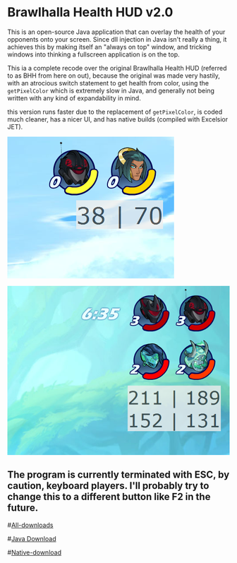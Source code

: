 # Brawlhalla Health HUD v2.0

This is an open-source Java application that can overlay the health of your opponents onto your screen. Since dll injection in Java isn't really a thing, it achieves this by making itself an "always on top" window, and tricking windows into thinking a fullscreen application is on the top.

This ia a complete recode over the original Brawlhalla Health HUD (referred to as BHH from here on out), because the original was made very hastily, with an atrocious switch statement to get health from color, using the `getPixelColor` which is extremely slow in Java, and generally not being written with any kind of expandability in mind.

this version runs faster due to the replacement of `getPixelColor`, is coded much cleaner, has a nicer UI, and has native builds (compiled with Excelsior JET).

![picture](img/1s.png)

![picture](img/2s.png)

## The program is currently terminated with ESC, by caution, keyboard players. I'll probably try to change this to a different button like F2 in the future.

#[All-downloads](https://bitbucket.org/BFCEHF/brawlhalla-health-hud-v2.0/downloads/)

#[Java Download](https://bitbucket.org/BFCEHF/brawlhalla-health-hud-v2.0/downloads/BHH2.jar)

#[Native-download](https://bitbucket.org/BFCEHF/brawlhalla-health-hud-v2.0/downloads/BHH2-native.7z)